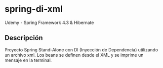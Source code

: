 # spring-di-xml
Udemy - Spring Framework 4.3 &amp; Hibernate

## Descripción
Proyecto Spring Stand-Alone con DI (Inyección de Dependencia) utilizando un archivo xml.
Los beans se definen desde el XML y se imprime un mensaje en la terminal.